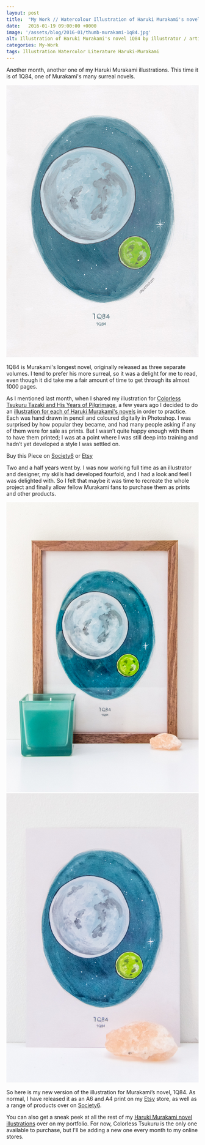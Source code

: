 ```yaml
---
layout: post
title:  "My Work // Watercolour Illustration of Haruki Murakami's novel 1Q84"
date: 	2016-01-19 09:00:00 +0000
image: '/assets/blog/2016-01/thumb-murakami-1q84.jpg'
alt: Illustration of Haruki Murakami's novel 1Q84 by illustrator / artist Karen Muray of A Rose Cast
categories: My-Work
tags: Illustration Watercolor Literature Haruki-Murakami
---
```


<p class="intro">Another month, another one of my Haruki Murakami illustrations. This time it is of 1Q84, one of Murakami's many surreal novels.</p>

![Watercolor illustration of Haruki Murakami's novel 1Q84 by illustrator / artist Karen Muray of A Rose Cast](/assets/folio/murakami/illustration-murakami-19q4.jpg "Watercolor illustration of Haruki Murakami's novel 1Q84 by illustrator / artist Karen Muray of A Rose Cast")

1Q84 is Murakami's longest novel, originally released as three separate volumes. I tend to prefer his more surreal, so it was a delight for me to read, even though it did take me a fair amount of time to get through its almost 1000 pages.

As I mentioned last month, when I shared my illustration for [Colorless Tsukuru Tazaki and His Years of Pilgrimage](/my-work/2015/12/15/colorless-tsukuru-haruki-murakami.html "Watercolour Illustration for Haruki Murakami's Colorless Tsukuru Tazaki and His Years of Pilgrimage"), a few years ago I decided to do an [illustration for each of Haruki Murakami's novels](http://www.akaihane.co.uk/post/54588755092/haruki-murakami "The original Haruki Murakami novel illustrations") in order to practice. Each was hand drawn in pencil and coloured digitally in Photoshop. I was surprised by how popular they became, and had many people asking if any of them were for sale as prints. But I wasn’t quite happy enough with them to have them printed; I was at a point where I was still deep into training and hadn’t yet developed a style I was settled on.

<div class="highlight">
  <p>Buy <span class="the">this</span> Piece <span class="the">on</span>
    <a href="https://society6.com/product/watercolor-illustration-of-haruki-murakamis-novel-1q84_print#1=45" title="Buy Watercolor illustration of Haruki Murakami's novel 1Q84 on the A Rose Cast Society6 store">Society6</a>
    <span class="the">or</span>
    <a href="https://www.etsy.com/shop/ARoseCast?section_id=18192366" title="Buy Watercolor illustration of Haruki Murakami's novel 1Q84 on the A Rose Cast Etsy store">Etsy</a>
  </p>
</div>

Two and a half years went by. I was now working full time as an illustrator and designer, my skills had developed fourfold, and I had a look and feel I was delighted with. So I felt that maybe it was time to recreate the whole project and finally allow fellow Murakami fans to purchase them as prints and other products.

<div class="row">
	<div class="col-md-6">
		<a href="https://www.etsy.com/shop/ARoseCast?section_id=18192366" title="A4 watercolor illustration Art Print of Haruki Murakami's novel 1Q84 on Etsy"><img src="/assets/blog/2016-01/a4-illustration-murakami-1q84.jpg" alt="A4 watercolor illustration Art Print of Haruki Murakami's novel 1Q84 on Etsy"></a>
	</div>
	<div class="col-md-6">
		<a href="https://www.etsy.com/shop/ARoseCast?section_id=18192366" title="A6 watercolor illustration Art Print of Haruki Murakami's novel 1Q84 on Etsy"><img src="/assets/blog/2016-01/a6-illustration-murakami-1q84.jpg" alt="A6 watercolor illustration Art Print of Haruki Murakami's novel 1Q84 on Etsy"></a>
	</div>
</div>

So here is my new version of the illustration for Murakami’s novel, 1Q84. As normal, I have released it as an A6 and A4 print on my [Etsy](https://www.etsy.com/shop/ARoseCast?section_id=18192366 "Watercolour Illustration for Haruki Murakami's 1Q84 on Esty") store, as well as a range of products over on [Society6](https://society6.com/product/watercolor-illustration-of-haruki-murakamis-novel-1q84_print#1=45 "Watercolour Illustration for Haruki Murakami's 1Q84 on Esty").

You can also get a sneak peek at all the rest of my <a href="/project/illustration-murakami.html" title="Haruki Murakami novel watercolor illustrations by illustrator / artist Karen Muray of A Rose Cast">Haruki Murakami novel illustrations</a> over on my portfolio. For now, Colorless Tsukuru is the only one available to purchase, but I'll be adding a new one every month to my online stores.